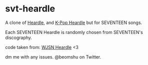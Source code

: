 # svt-heardle

A clone of [Heardle](https://www.heardle.app/), and [K-Pop Heardle](https://heardle-kpop.glitch.me/) but for SEVENTEEN songs.

Each SEVENTEEN Heardle is randomly chosen from SEVENTEEN's discography.

code taken from: [WJSN Heardle](https://github.com/haseul/wjsn-heardle) <3

dm me with any issues. @beomshu on Twitter.
